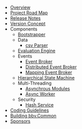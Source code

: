   * [Overview](Overview.md)
  * [Project Road Map](ProjectRoadMap.md)
  * [Release Notes](ReleaseNotes.md)
  * [Version Concept](VersionConcept.md)
  * Components
    * [Bootstrapper](Bootstrapper.md)
    * Data
      * [csv Parser](CsvParser.md)
    * [Evaluation Engine](EvaluationEngine.md)
    * Events
      * [Event Broker](EventBroker.md)
      * [Distributed Event Broker](DistributedEventBroker.md)
      * [Mapping Event Broker](MappingEventBroker.md)
    * [Hierarchical State Machine](StateMachine.md)
    * Multi-Threading
      * [Asynchrous Modules](AsyncModule.md)
      * [Async Worker](AsyncWorker.md)
    * Security
      * [Hash Service](HashService.md)
  * [Coding Guidelines](CodingGuidelines.md)
  * [Building bbv.Common](Build.md)
  * [Sponsors](Sponsors.md)